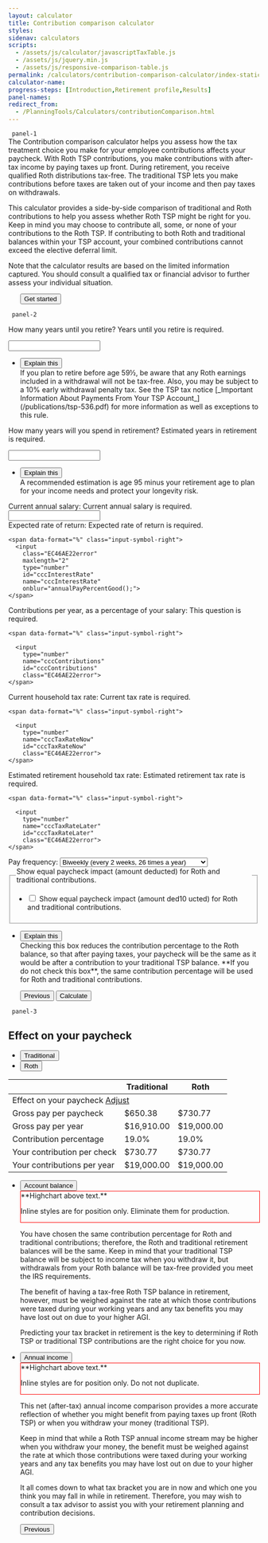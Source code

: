 ```yaml
---
layout: calculator
title: Contribution comparison calculator
styles:
sidenav: calculators
scripts:
  - /assets/js/calculator/javascriptTaxTable.js
  - /assets/js/jquery.min.js
  - /assets/js/responsive-comparison-table.js
permalink: /calculators/contribution-comparison-calculator/index-static.html
calculator-name:
progress-steps: [Introduction,Retirement profile,Results]
panel-names:
redirect_from:
  - /PlanningTools/Calculators/contributionComparison.html
---
```


<form>
<!-- PANEL 1 -->
<code> panel-1 </code>
<section id="panel-1" class="calculator-panel" markdown="1">
The Contribution comparison calculator helps you assess how the tax treatment choice you make for your employee contributions affects your paycheck. With Roth TSP contributions, you make contributions with after-tax income by paying taxes up front. During retirement, you receive <span data-term="Qualified Earnings" class="js-glossary-toggle term term-end">qualified Roth distributions</span> tax-free. The traditional TSP lets you make contributions before taxes are taken out of your income and then pay taxes on withdrawals.

This calculator provides a side-by-side comparison of traditional and Roth contributions to help you assess whether Roth TSP might be right for you. Keep in mind you may choose to contribute all, some, or none of your contributions to the Roth TSP. If contributing to both Roth and traditional balances within your TSP account, your combined contributions cannot exceed the <span data-term="elective deferral limit" class="js-glossary-toggle term term-end">elective deferral limit</span>.

Note that the calculator results are based on the limited information captured. You should consult a qualified tax or financial advisor to further assess your individual situation.


<ul class="navigation-buttons">
<button id="EC46AE22-Tab1Continue" class="usa-button start" href="javascript:void(0);">Get started</button>
</ul>
</section><!-- END section#panel-1 -->



<!-- PANEL 2 -->
<code> panel-2 </code>
<section id="panel-2" class="calculator-panel">
  <div class="panel-form-field" >

  <!-- 1. How many years until you retire? -->
  <div class="usa-input-error">
  <label class="usa-input-error-label" for="cccYearsUntilRetirement">How many years until you retire?</label>
  <span class="usa-input-error-message" id="cccYearsUntilRetirement-message" role="alert">Years until you retire is required.</span>

  <input
    type="number"
    name="cccYearsUntilRetirement"
    id="cccYearsUntilRetirement"
    class="EC46AE22error">
  </div><!-- END div.usa-input-error -->

<!-- Explain this -->
  <ul class="usa-accordion explain-this">
  <li>
  <button class="usa-accordion-button"
  aria-expanded="false"
  aria-controls="panel-2.1">
  Explain this
  </button>
  <div id="panel-2.1" class="usa-accordion-content" markdown="1">
  If you plan to retire before age 59&frac12;, be aware that any Roth earnings included in a withdrawal will not be tax-free.  Also, you may be subject to a 10% early withdrawal penalty tax.  See the TSP tax notice [_Important Information About Payments From Your TSP Account_](/publications/tsp-536.pdf) for more information as well as exceptions to this rule.
  </div>
  </li>
  </ul>
</div>

  <!-- 2. How many years will you spend in retirement? -->
  <div class="panel-form-field">
  <div class="usa-input-error">
  <label class="usa-input-error-label" for="cccYearsInRetirement">How many years will you spend in retirement?</label>
  <span class="usa-input-error-message" id="cccYearsInRetirement-message" role="alert">Estimated years in retirement is required.</span>

  <input
    type="number"
    name="cccYearsInRetirement"
    id="cccYearsInRetirement"
    class="EC46AE22error">

  </div><!-- END div.usa-input-error -->

  <!-- Explain this -->
  <ul class="usa-accordion explain-this">
  <li>
  <button class="usa-accordion-button"
  aria-expanded="false"
  aria-controls="panel-2.2">
  Explain this
  </button>
  <div id="panel-2.2" class="usa-accordion-content" markdown="1">
  A recommended estimation is age 95 minus your retirement age to plan for your income needs and protect your longevity risk.
  </div>
  </li>
  </ul>
  </div>

  <!-- 3. Current annual salary -->
  <div class="panel-form-field">
  <div class="usa-input-error">
  <label class="usa-input-error-label" for="cccSalary" aria-details="panel-2.3">Current annual salary:</label>
  <span class="usa-input-error-message" id="cccSalary-message" role="alert">Current annual salary is required.</span>

  <span data-format="$" class="input-symbol-left">
  <input
    type="number"
    name="cccSalary"
    id="cccSalary"
    class="EC46AE22error">
  </span>

  </div><!-- END div.usa-input-error -->
  </div>

  <!-- 4. Expected rate of return -->
  <div class="panel-form-field">
  <div class="usa-input-error">
  <label class="usa-input-error-label" for="cccInterestRate" aria-details="panel-2.4">Expected rate of return:</label>
  <span class="usa-input-error-message" id="cccInterestRate-message" role="alert">Expected rate of return is required.</span>

    <span data-format="%" class="input-symbol-right">
      <input
        class="EC46AE22error"
        maxlength="2"
        type="number"
        id="cccInterestRate"
        name="cccInterestRate"
        onblur="annualPayPercentGood();">
    </span>
  </div><!-- END div.usa-input-error -->
  </div>

  <!-- 5. Contributions per year, as a percentage of your salary -->
  <div class="panel-form-field">
  <div class="usa-input-error">
  <label class="usa-input-error-label" for="cccContributions" aria-details="panel-2.5">Contributions per year, as a percentage of your salary:</label>
  <span class="usa-input-error-message" id="cccContributions-message" role="alert">This question is required.</span>

    <span data-format="%" class="input-symbol-right">

      <input
        type="number"
        name="cccContributions"
        id="cccContributions"
        class="EC46AE22error">
    </span>
  </div><!-- END div.usa-input-error -->
  </div>

  <!-- 6. Current household tax rate -->
  <div class="panel-form-field">
  <div class="usa-input-error">
  <label class="usa-input-error-label" for="cccTaxRateNow" aria-details="panel-2.6">Current household tax rate:</label>
  <span class="usa-input-error-message" id="cccTaxRateNow-message" role="alert">Current tax rate is required.</span>

    <span data-format="%" class="input-symbol-right">

      <input
        type="number"
        name="cccTaxRateNow"
        id="cccTaxRateNow"
        class="EC46AE22error">    
    </span>
  </div><!-- END div.usa-input-error -->
  </div>

  <!-- 7. Estimated retirement household tax rate -->
  <div class="panel-form-field">
  <div class="usa-input-error">
  <label class="usa-input-error-label" for="cccTaxRateLater" aria-details="panel-2.7">Estimated retirement household tax rate:</label>
  <span class="usa-input-error-message" id="cccTaxRateLater-message" role="alert">Estimated retirement tax rate is required.</span>

    <span data-format="%" class="input-symbol-right">

      <input
        type="number"
        name="cccTaxRateLater"
        id="cccTaxRateLater"
        class="EC46AE22error">          
    </span>
  </div><!-- END div.usa-input-error -->
  </div>

  <!-- 8. Pay frequency -->
  <div class="panel-form-field">
  <label for="cccPaychecks">Pay frequency:</label>
  <select name="cccPaychecks" id="cccPaychecks" class="">
    <option value="26" selected="selected">Biweekly (every 2 weeks, 26 times a year)</option>
    <option value="52">Weekly (52 times a year)</option>
    <option value="24">Semi-monthly (twice a month, 24 times a year)</option>
    <option value="12">Monthly (12 times a year)</option>
  </select>
  </div>

  <!-- 9. Show equal paycheck impact -->
  <div class="panel-form-field">
  <fieldset class="usa-fieldset-inputs show-equal">
  <legend class="usa-sr-only">Show equal paycheck impact (amount deducted) for Roth and traditional contributions.</legend>

  <ul class="usa-unstyled-list">
    <li class="show-equal">
      <input
        id="truth"
        type="checkbox"
        name="historical-figures-1"
        value="truth" />
      <label for="truth">Show equal paycheck impact (amount ded10 ucted) for Roth and traditional contributions.</label>
    </li>
  </ul>
  </fieldset>

  <!-- Explain this -->
  <ul class="usa-accordion explain-this">
  <li>
  <button class="usa-accordion-button"
  aria-expanded="false"
  aria-controls="panel-2.9">
  Explain this
  </button>
  <div id="panel-2.9" class="usa-accordion-content" markdown="1">
  Checking this box reduces the contribution percentage to the Roth balance, so that after paying taxes, your paycheck will be the same as it would be after a contribution to your traditional TSP balance. **If you do not check this box**, the same contribution percentage will be used for Roth and traditional contributions.
  </div>
  </li>
  </ul>
</div><!-- END div.panel-form-field -->

<ul class="navigation-buttons">
<span id="showResults2">
<button class="usa-button " href="javascript:void(0);">Previous</button>
<button id="EC46AE22-Tab2Continue" class="usa-button calculate" href="javascript:void(0);" onclick="processPanel(2, 0, 3, 0); return false;">Calculate</button>
</span>
</ul>

</section> <!-- end section#panel-2 -->

<!-- PANEL 3 -->
<code> panel-3 </code>
<section id="panel-3" class="calculator-panel comparison contribution-comparison-calculator">

<h2>Effect on your paycheck</h2>

<ul class="table-header-buttons">
  <li class="bg-blue active">
    <button type="button">Traditional</button>
  </li>
  <li class="bg-blue">
    <button type="button">Roth</button>
  </li>
</ul>  

<table>
  <thead>
    <tr>
      <th class="hide w"></th>
      <th class="bg-blue default">Traditional</th>
      <th class="bg-blue">Roth</th>
    </tr>
  </thead>
  <tbody>
    <tr>
      <td colspan="3" class="compare-two">
        <div class="flex space-between"><span>Effect on your paycheck</span> <a href="javascript:void(0);">Adjust <i class="fal fa-sliders-v"></i></a></div>
      </td>
    </tr>
    <tr>
      <td>Gross pay per paycheck</td>
      <td class="default"><span>$650.38</span></td>
      <td><span>$730.77</span></td>
    </tr>
    <tr>
      <td>Gross pay per year</td>
      <td class="default"><span>$16,910.00</span></td>
      <td><span>$19,000.00</span></td>
    </tr>
    <tr>
      <td>Contribution percentage</td>
      <td class="default"><span>19.0%</span></td>
      <td><span>19.0%</span></td>
    </tr>
    <tr>
      <td>Your contribution per check</td>
      <td class="default"><span>$730.77</span></td>
      <td><span>$730.77</span></td>
    </tr>
    <tr>
      <td>Your contributions per year</td>
      <td class="default"><span>$19,000.00</span></td>
      <td><span>$19,000.00</span></td>
    </tr>
  </tbody>
</table>

<ul class="usa-accordion">
<li>
<button
class="usa-accordion-button"
aria-expanded="true"
aria-controls="account-balance">
Account balance
</button>
<div id="account-balance" class="usa-accordion-content" markdown="1">

<div style="border: 1px solid red; width: 100%" markdown="1">
**Highchart above text.**

Inline styles are for position only. Eliminate them for production.
</div>

You have chosen the same contribution percentage for Roth and traditional contributions; therefore, the Roth and traditional retirement balances will be the same. Keep in mind that your traditional TSP balance will be subject to income tax when you withdraw it, but withdrawals from your Roth balance will be tax-free provided you meet the <span data-term="Qualified Earnings" class="js-glossary-toggle term term-end">IRS requirements</span>.

The benefit of having a tax-free Roth TSP balance in retirement, however, must be weighed against the rate at which those contributions were taxed during your working years and any tax benefits you may have lost out on due to your higher AGI.

Predicting your tax bracket in retirement is the key to determining if Roth TSP or traditional TSP contributions are the right choice for you now.

</div><!-- END div#deductions-pre-tax-->
</li>

<li>
<button
class="usa-accordion-button"
aria-expanded="true"
aria-controls="annual-income">
Annual income
</button>
<div id="annual-income" class="usa-accordion-content" markdown="1">

<div style="border: 1px solid red; width: 100%" markdown="1">
**Highchart above text.**

Inline styles are for position only. Do not not duplicate.
</div>

This net (after-tax) annual income comparison provides a more accurate reflection of whether you might benefit from paying taxes up front (Roth TSP) or when you withdraw your money (traditional TSP).

Keep in mind that while a Roth TSP annual income stream may be higher when you withdraw your money, the benefit must be weighed against the rate at which those contributions were taxed during your working years and any tax benefits you may have lost out on due to your higher AGI.

It all comes down to what tax bracket you are in now and which one you think you may fall in while in retirement. Therefore, you may wish to consult a tax advisor to assist you with your retirement planning and contribution decisions.
</div><!-- END div#deductions-other -->
</li>
</ul>

<ul class="navigation-buttons">
<button id="EC46AE22-Tab1Continue" class="usa-button previous" href="javascript:void(0);">Previous</button>
</ul>

</section>

</form>
